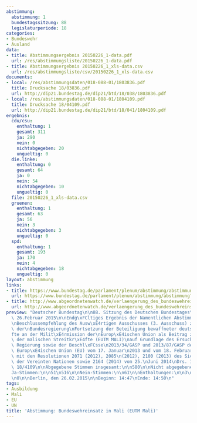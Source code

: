 ```yaml
---
abstimmung:
  abstimmung: 1
  bundestagssitzung: 88
  legislaturperiode: 18
categories:
- Bundeswehr
- Ausland
data:
- title: Abstimmungsergebnis 20150226_1-data.pdf
  url: /res/abstimmungsliste/20150226_1-data.pdf
- title: Abstimmungsergebnis 20150226_1_xls-data.csv
  url: /res/abstimmungsliste/csv/20150226_1_xls-data.csv
documents:
- local: /res/abstimmungsdaten/018-088-01/1803836.pdf
  title: Drucksache 18/03836.pdf
  url: http://dip21.bundestag.de/dip21/btd/18/038/1803836.pdf
- local: /res/abstimmungsdaten/018-088-01/1804109.pdf
  title: Drucksache 18/04109.pdf
  url: http://dip21.bundestag.de/dip21/btd/18/041/1804109.pdf
ergebnis:
  cdu/csu:
    enthaltung: 1
    gesamt: 311
    ja: 290
    nein: 0
    nichtabgegeben: 20
    ungueltig: 0
  die.linke:
    enthaltung: 0
    gesamt: 64
    ja: 0
    nein: 54
    nichtabgegeben: 10
    ungueltig: 0
  file: 20150226_1_xls-data.csv
  gruenen:
    enthaltung: 1
    gesamt: 63
    ja: 56
    nein: 3
    nichtabgegeben: 3
    ungueltig: 0
  spd:
    enthaltung: 1
    gesamt: 193
    ja: 170
    nein: 4
    nichtabgegeben: 18
    ungueltig: 0
layout: abstimmung
links:
- title: https://www.bundestag.de/parlament/plenum/abstimmung/abstimmung?id=326
  url: https://www.bundestag.de/parlament/plenum/abstimmung/abstimmung?id=326
- title: http://www.abgeordnetenwatch.de/verlaengerung_des_bundeswehreinsatzes_in_mali_eutm_mali-1105-714.html
  url: http://www.abgeordnetenwatch.de/verlaengerung_des_bundeswehreinsatzes_in_mali_eutm_mali-1105-714.html
preview: "Deutscher Bundestag\n\n88. Sitzung des Deutschen Bundestages\nam Donnerstag,\
  \ 26.Februar 2015\n\nEndg\xFCltiges Ergebnis der Namentlichen Abstimmung Nr. 1\n\
  \nBeschlussempfehlung des Ausw\xE4rtigen Ausschusses (3. Ausschuss) zu dem Antrag\
  \ der\nBundesregierung\nFortsetzung der Beteiligung bewaffneter deutscher Streitkr\xE4\
  fte an der Milit\xE4rmission der\nEurop\xE4ischen Union als Beitrag zur Ausbildung\
  \ der malischen Streitkr\xE4fte (EUTM MALI)\nauf Grundlage des Ersuchens der malischen\
  \ Regierung sowie der Beschl\xFCsse\n2013/34/GASP und 2013/87/GASP des Rates der\
  \ Europ\xE4ischen Union (EU) vom 17. Januar\n2013 und vom 18. Februar 2013 in Verbindung\
  \ mit den Resolutionen 2071 (2012), 2085\n(2012), 2100 (2013) des Sicherheitsrates\
  \ der Vereinten Nationen sowie 2164 (2014) vom 25.\nJuni 2014\nDrs. 18/3836 und\
  \ 18/4109\n\nAbgegebene Stimmen insgesamt:\n\n580\n\nNicht abgegebene Stimmen:\n\
  Ja-Stimmen:\n\n51\n516\n\nNein-Stimmen:\n\n61\n\nEnthaltungen:\n\n3\n\nUng\xFCltige:\n\
  \n0\n\nBerlin, den 26.02.2015\n\nBeginn: 14:47\nEnde: 14:50\n"
tags:
- Ausbildung
- Mali
- EU
- UN
title: 'Abstimmung: Bundeswehreinsatz in Mali (EUTM Mali)'
---
```


